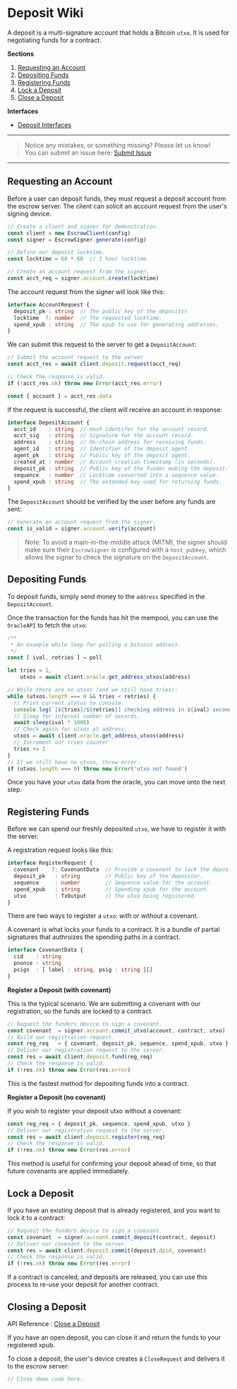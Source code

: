 # Deposit Wiki

A deposit is a multi-signature account that holds a Bitcoin `utxo`. It is used for negotiating funds for a contract.

**Sections**

1. [Requesting an Account](#requesting-an-account)
2. [Depositing Funds](#depositing-funds)
3. [Registering Funds](#registering-funds)
3. [Lock a Deposit](#lock-a-deposit)
4. [Close a Deposit](#closing-an-account)

**Interfaces**

- [Deposit Interfaces](../data/deposit.md)

---
> Notice any mistakes, or something missing? Please let us know!  
> You can submit an issue here: [Submit Issue](https://github.com/BitEscrow/escrow-core/issues/new/choose)

---

## Requesting an Account

Before a user can deposit funds, they must request a deposit account from the escrow server. The client can solicit an account request from the user's signing device.

```ts
// Create a client and signer for demonstration.
const client = new EscrowClient(config)
const signer = EscrowSigner.generate(config)

// Define our deposit locktime.
const locktime = 60 * 60  // 1 hour locktime

// Create an account request from the signer.
const acct_req = signer.account.create(locktime)
```

The account request from the signer will look like this:

```ts
interface AccountRequest {
  deposit_pk : string  // The public key of the depositor.
  locktime  ?: number  // The requested locktime.
  spend_xpub : string  // The xpub to use for generating addresses.
}
```

We can submit this request to the server to get a `DepositAccount`:

```ts
// Submit the account request to the server
const acct_res = await client.deposit.request(acct_req)

// Check the response is valid.
if (!acct_res.ok) throw new Error(acct_res.error)

const { account } = acct_res.data
```

If the request is successful, the client will receive an account in response:

```ts
interface DepositAccount {
  acct_id    : string  // Hash identifer for the account record.
  acct_sig   : string  // Signature for the account record.
  address    : string  // On-chain address for receiving funds.
  agent_id   : string  // Identifier of the deposit agent.
  agent_pk   : string  // Public key of the deposit agent.
  created_at : number  // Account creation timestamp (in seconds).
  deposit_pk : string  // Public key of the funder making the deposit.
  sequence   : number  // Locktime converted into a sequence value.
  spend_xpub : string  // The extended key used for returning funds.
}
```

The `DepositAccount` should be verified by the user before any funds are sent:

```ts
// Generate an account request from the signer.
const is_valid = signer.account.verify(account)
```

> Note: To avoid a main-in-the-middle attack (MITM), the signer should make sure their `EscrowSigner` is configured with a `host_pubkey`, which allows the signer to check the signature on the `DepositAccount`.

## Depositing Funds

To deposit funds, simply send money to the `address` specified in the `DepositAccount`.

Once the transaction for the funds has hit the mempool, you can use the `OracleAPI` to fetch the `utxo`:

```ts
/**
 * An example while loop for polling a bitcoin address.
 */ 
const [ ival, retries ] = poll

let tries = 1,
    utxos = await client.oracle.get_address_utxos(address)

// While there are no utxos (and we still have tries):
while (utxos.length === 0 && tries < retries) {
  // Print current status to console.
  console.log(`[${tries}/${retries}] checking address in ${ival} seconds...`)
  // Sleep for interval number of secords.
  await sleep(ival * 1000)
  // Check again for utxos at address.
  utxos = await client.oracle.get_address_utxos(address)
  // Increment our tries counter
  tries += 1
}
// If we still have no utxos, throw error.
if (utxos.length === 0) throw new Error('utxo not found')
```

Once you have your `utxo` data from the oracle, you can move onto the next step.

## Registering Funds

Before we can spend our freshly deposited `utxo`, we have to register it with the server.

A registration request looks like this:

```ts
interface RegisterRequest {
  covenant    ?: CovenantData  // Provide a covenant to lock the deposit
  deposit_pk   : string        // Public key of the depositor.
  sequence     : number        // Sequence value for the account.
  spend_xpub   : string        // Spending xpub for the account.
  utxo         : TxOutput      // The utxo being registered.
}
```

There are two ways to register a `utxo`: _with_ or _without_ a covenant. 

A covenant is what locks your funds to a contract. It is a bundle of partial signatures that authroizes the spending paths in a contract.

```ts
interface CovenantData {
  cid    : string
  pnonce : string
  psigs  : [ label : string, psig : string ][]
}
```

**Register a Deposit (with covenant)**

This is the typical scenario. We are submitting a covenant with our registration, so the funds are locked to a contract.

```ts
// Request the funders device to sign a covenant.
const covenant  = signer.account.commit_utxo(account, contract, utxo)
// Build our registration request.
const reg_req   = { covenant, deposit_pk, sequence, spend_xpub, utxo }
// Deliver our registration request to the server.
const res = await client.deposit.fund(reg_req)
// Check the response is valid.
if (!res.ok) throw new Error(res.error)
```

This is the fastest method for depositing funds into a contract.

**Register a Deposit (no covenant)**

If you wish to register your deposit utxo without a covenant:

```ts
const reg_req = { deposit_pk, sequence, spend_xpub, utxo }
// Deliver our registration request to the server.
const res = await client.deposit.register(reg_req)
// Check the response is valid.
if (!res.ok) throw new Error(res.error)
```

This method is useful for confirming your deposit ahead of time, so that future covenants are applied immediately.

## Lock a Deposit

If you have an existing deposit that is already registered, and you want to lock it to a contract:

```ts
// Request the funders device to sign a covenant.
const covenant  = signer.account.commit_deposit(contract, deposit)
// Deliver our covenant to the server.
const res = await client.deposit.commit(deposit.dpid, covenant)
// Check the response is valid.
if (!res.ok) throw new Error(res.error)
```

If a contract is canceled, and deposits are released, you can use this process to re-use your deposit for another contract.

## Closing a Deposit

API Reference : [Close a Deposit](../api/deposit.md#close-a-deposit)

If you have an open deposit, you can close it and return the funds to your registered xpub.

To close a deposit, the user's device creates a `CloseRequest` and delivers it to the escrow server:

```ts
// Close demo code here.
```

